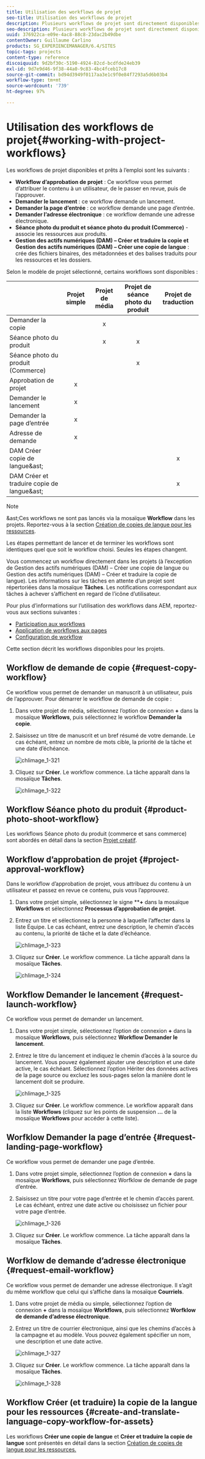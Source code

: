 ```yaml
---
title: Utilisation des workflows de projet
seo-title: Utilisation des workflows de projet
description: Plusieurs workflows de projet sont directement disponibles.
seo-description: Plusieurs workflows de projet sont directement disponibles.
uuid: 376922ca-e09e-4ac8-88c8-23dac2b49dbe
contentOwner: Guillaume Carlino
products: SG_EXPERIENCEMANAGER/6.4/SITES
topic-tags: projects
content-type: reference
discoiquuid: 9d2bf30c-5190-4924-82cd-bcdfde24eb39
exl-id: 9d7e9d46-9f38-44a0-9c83-4bc4fceb17c8
source-git-commit: bd94d3949f0117aa3e1c9f0e84f7293a5d6b03b4
workflow-type: tm+mt
source-wordcount: '739'
ht-degree: 97%

---
```


# Utilisation des workflows de projet{#working-with-project-workflows}

Les workflows de projet disponibles et prêts à l’emploi sont les suivants :

* **Workflow d’approbation de projet** : Ce workflow vous permet d’attribuer le contenu à un utilisateur, de le passer en revue, puis de l’approuver.
* **Demander le lancement** : ce workflow demande un lancement.
* **Demander la page d’entrée** : ce workflow demande une page d’entrée.
* **Demander l’adresse électronique** : ce workflow demande une adresse électronique.
* **Séance photo du produit et séance photo du produit (Commerce)** - associe les ressources aux produits.
* **Gestion des actifs numériques (DAM) – Créer et traduire la copie et Gestion des actifs numériques (DAM) – Créer une copie de langue** : crée des fichiers binaires, des métadonnées et des balises traduits pour les ressources et les dossiers.

Selon le modèle de projet sélectionné, certains workflows sont disponibles :

|  | **Projet simple** | **Projet de média** | **Projet de séance photo du produit** | **Projet de traduction** |
|---|:-:|:-:|:-:|:-:|
| Demander la copie |  | x |  |  |
| Séance photo du produit |  | x | x |  |
| Séance photo du produit (Commerce) |  |  | x |  |
| Approbation de projet | x |  |  |  |
| Demander le lancement | x |  |  |  |
| Demander la page d’entrée | x |  |  |  |
| Adresse de demande | x |  |  |  |
| DAM Créer copie de langue&amp;ast; |  |  |  | x |
| DAM Créer et traduire copie de langue&amp;ast; |  |  |  | x |

>[!NOTE]
>
>&amp;ast;Ces workflows ne sont pas lancés via la mosaïque **Workflow** dans les projets. Reportez-vous à la section [Création de copies de langue pour les ressources](/help/sites-administering/tc-manage.md).

Les étapes permettant de lancer et de terminer les workflows sont identiques quel que soit le workflow choisi. Seules les étapes changent.

Vous commencez un workflow directement dans les projets (à l’exception de Gestion des actifs numériques (DAM) – Créer une copie de langue ou Gestion des actifs numériques (DAM) – Créer et traduire la copie de langue). Les informations sur les tâches en attente d’un projet sont répertoriées dans la mosaïque **Tâches**. Les notifications correspondant aux tâches à achever s’affichent en regard de l’icône d’utilisateur.

Pour plus d’informations sur l’utilisation des workflows dans AEM, reportez-vous aux sections suivantes :

* [Participation aux workflows](/help/sites-authoring/workflows-participating.md)
* [Application de workflows aux pages](/help/sites-authoring/workflows-applying.md)
* [Configuration de workflow](/help/sites-administering/workflows.md)

Cette section décrit les workflows disponibles pour les projets.

## Workflow de demande de copie {#request-copy-workflow}

Ce workflow vous permet de demander un manuscrit à un utilisateur, puis de l’approuver. Pour démarrer le workflow de demande de copie :

1. Dans votre projet de média, sélectionnez l’option de connexion **+** dans la mosaïque **Workflows**, puis sélectionnez le workflow **Demander la copie**.
1. Saisissez un titre de manuscrit et un bref résumé de votre demande. Le cas échéant, entrez un nombre de mots cible, la priorité de la tâche et une date d’échéance.

   ![chlimage_1-321](assets/chlimage_1-321.png)

1. Cliquez sur **Créer**. Le workflow commence. La tâche apparaît dans la mosaïque **Tâches**.

   ![chlimage_1-322](assets/chlimage_1-322.png)

## Workflow Séance photo du produit {#product-photo-shoot-workflow}

Les workflows Séance photo du produit (commerce et sans commerce) sont abordés en détail dans la section [Projet créatif](/help/sites-authoring/managing-product-information.md).

## Workflow d’approbation de projet {#project-approval-workflow}

Dans le workflow d’approbation de projet, vous attribuez du contenu à un utilisateur et passez en revue ce contenu, puis vous l’approuvez.

1. Dans votre projet simple, sélectionnez le signe ****+** dans la mosaïque **Workflows** et sélectionnez **Processus d’approbation de projet**.
1. Entrez un titre et sélectionnez la personne à laquelle l’affecter dans la liste Équipe. Le cas échéant, entrez une description, le chemin d’accès au contenu, la priorité de tâche et la date d’échéance.

   ![chlimage_1-323](assets/chlimage_1-323.png)

1. Cliquez sur **Créer**. Le workflow commence. La tâche apparaît dans la mosaïque **Tâches**.

   ![chlimage_1-324](assets/chlimage_1-324.png)

## Workflow Demander le lancement {#request-launch-workflow}

Ce workflow vous permet de demander un lancement.

1. Dans votre projet simple, sélectionnez l’option de connexion **+** dans la mosaïque **Workflows**, puis sélectionnez **Workflow Demander le lancement**.
1. Entrez le titre du lancement et indiquez le chemin d’accès à la source du lancement. Vous pouvez également ajouter une description et une date active, le cas échéant. Sélectionnez l’option Hériter des données actives de la page source ou excluez les sous-pages selon la manière dont le lancement doit se produire.

   ![chlimage_1-325](assets/chlimage_1-325.png)

1. Cliquez sur **Créer**. Le workflow commence. Le workflow apparaît dans la liste **Workflows** (cliquez sur les points de suspension **...** de la mosaïque **Workflows** pour accéder à cette liste).

## Worfklow Demander la page d’entrée {#request-landing-page-workflow}

Ce workflow vous permet de demander une page d’entrée.

1. Dans votre projet simple, sélectionnez l’option de connexion **+** dans la mosaïque **Workflows**, puis sélectionnez Worfklow de demande de page d’entrée.
1. Saisissez un titre pour votre page d’entrée et le chemin d’accès parent. Le cas échéant, entrez une date active ou choisissez un fichier pour votre page d’entrée.

   ![chlimage_1-326](assets/chlimage_1-326.png)

1. Cliquez sur **Créer**. Le workflow commence. La tâche apparaît dans la mosaïque **Tâches**.

## Worfklow de demande d’adresse électronique  {#request-email-workflow}

Ce workflow vous permet de demander une adresse électronique. Il s’agit du même workflow que celui qui s’affiche dans la mosaïque **Courriels**.

1. Dans votre projet de média ou simple, sélectionnez l’option de connexion **+** dans la mosaïque **Workflows**, puis sélectionnez **Worfklow de demande d’adresse électronique**.
1. Entrez un titre de courrier électronique, ainsi que les chemins d’accès à la campagne et au modèle. Vous pouvez également spécifier un nom, une description et une date active.

   ![chlimage_1-327](assets/chlimage_1-327.png)

1. Cliquez sur **Créer**. Le workflow commence. La tâche apparaît dans la mosaïque **Tâches**.

   ![chlimage_1-328](assets/chlimage_1-328.png)

## Workflow Créer (et traduire) la copie de la langue pour les ressources {#create-and-translate-language-copy-workflow-for-assets}

Les workflows **Créer une copie de langue** et **Créer et traduire la copie de langue** sont présentés en détail dans la section [Création de copies de langue pour les ressources.](/help/assets/translation-projects.md)
